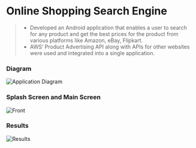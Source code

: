 # Online Shopping Search Engine

> - Developed an Android application that enables a user to search for any product and get the best prices for the product 
    from various platforms like Amazon, eBay, Flipkart.
> - AWS’ Product Advertising API along with APIs for other websites were used and integrated into a single application.

### Diagram

![Application Diagram](https://user-images.githubusercontent.com/51853166/167683028-4f60d2ba-f55e-4469-b95e-211566ecd671.JPG)

### Splash Screen and Main Screen

![Front](https://user-images.githubusercontent.com/51853166/167683199-dac1bb66-e9c5-477a-a625-f3e6ababc35b.JPG)


### Results

![Results](https://user-images.githubusercontent.com/51853166/167683275-86d8acf7-8bc0-40dc-93a4-25b8dbe46499.JPG)
